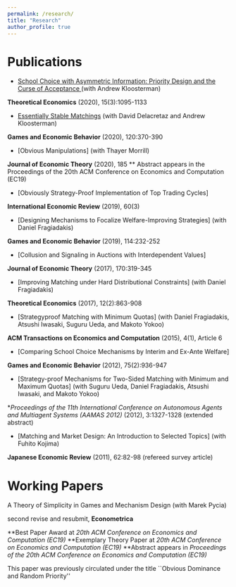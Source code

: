 ```yaml
---
permalink: /research/
title: "Research"
author_profile: true
---
```


# Publications

* [School Choice with Asymmetric Information: Priority Design and the Curse of Acceptance ](http://petetroyan.github.io/files/Kloosterman_Troyan_Information.pdf) (with Andrew Kloosterman)

**Theoretical Economics** (2020), 15(3):1095-1133 

* [Essentially Stable Matchings](http://petetroyan.github.io/files/TDK_Essential_Stability.pdf) (with David Delacretaz and Andrew Kloosterman)

**Games and Economic Behavior** (2020), 120:370-390

* [Obvious Manipulations] (with Thayer Morrill)

 **Journal of Economic Theory** (2020), 185 
 ** Abstract appears in the Proceedings of the 20th ACM Conference on Economics
and Computation (EC19)

* [Obviously Strategy-Proof Implementation of Top Trading Cycles] 

**International Economic Review** (2019), 60(3)

* [Designing Mechanisms to Focalize Welfare-Improving Strategies] (with Daniel Fragiadakis)

**Games and Economic Behavior** (2019), 114:232-252

* [Collusion and Signaling in Auctions with Interdependent Values]

 **Journal of Economic Theory** (2017), 170:319-345
 
* [Improving Matching under Hard Distributional Constraints] (with Daniel Fragiadakis)

**Theoretical Economics** (2017), 12(2):863-908

* [Strategyproof Matching with Minimum Quotas] (with Daniel Fragiadakis, Atsushi Iwasaki, Suguru Ueda, and Makoto Yokoo)

 **ACM Transactions on Economics and Computation** (2015), 4(1), Article 6
 

* [Comparing School Choice Mechanisms by Interim and Ex-Ante Welfare] 

**Games and Economic Behavior** (2012), 75(2):936-947

* [Strategy-proof Mechanisms for Two-Sided Matching with Minimum and Maximum Quotas] (with Suguru Ueda, Daniel Fragiadakis, Atsushi Iwasaki, and Makoto Yokoo) 

**Proceedings of the 11th International Conference on Autonomous Agents and Multiagent Systems (AAMAS 2012)* (2012), 3:1327-1328 (extended abstract)

* [Matching and Market Design: An Introduction to Selected Topics] (with Fuhito Kojima)

**Japanese Economic Review** (2011), 62:82-98 (refereed survey article)

# Working Papers

A Theory of Simplicity in Games and Mechanism Design (with Marek Pycia)

second revise and resubmit, **Econometrica**

**Best Paper Award at *20th ACM Conference on Economics and Computation (EC19)*
**Exemplary Theory Paper at *20th ACM Conference on Economics and Computation (EC19)*
**Abstract appears in *Proceedings of the 20th ACM Conference on Economics and Computation (EC19)*

This paper was previously circulated under the title ``Obvious Dominance and Random Priority''
